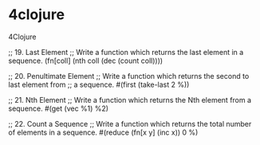 4clojure
========

4Clojure

;; 19. Last Element
;; Write a function which returns the last element in a sequence.
(fn[coll] (nth coll (dec (count coll))))

;; 20. Penultimate Element
;; Write a function which returns the second to last element from
;; a sequence.
#(first (take-last 2 %))

;; 21. Nth Element
;; Write a function which returns the Nth element from a sequence.
#(get (vec %1) %2)

;; 22. Count a Sequence
;; Write a function which returns the total number of elements in a sequence.
#(reduce (fn[x y] (inc x)) 0 %)
